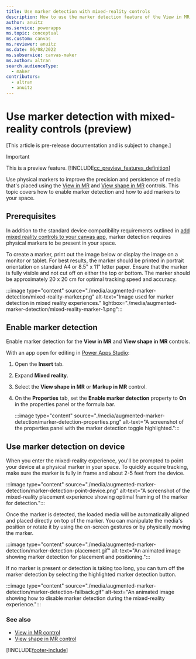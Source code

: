 ```yaml
---
title: Use marker detection with mixed-reality controls
description: How to use the marker detection feature of the View in MR and View shape in MR mixed-reality controls in a canvas app.
author: anuitz
ms.service: powerapps
ms.topic: conceptual
ms.custom: canvas
ms.reviewer: anuitz
ms.date: 06/08/2022
ms.subservice: canvas-maker
ms.author: altran
search.audienceType: 
  - maker
contributors:
  - altran
  - anuitz
---
```


# Use marker detection with mixed-reality controls (preview)

[This article is pre-release documentation and is subject to change.]

>[!IMPORTANT]
>This is a preview feature.
>[!INCLUDE[cc_preview_features_definition](../../includes/cc-preview-features-definition.md)]

Use physical markers to improve the precision and persistence of media that's placed using the [View in MR](./mixed-reality-component-view-mr.md) and [View shape in MR](./mixed-reality-component-view-shape.md) controls. This topic covers how to enable marker detection and how to add markers to your space.

## Prerequisites

In addition to the standard device compatibility requirements outlined in [add mixed reality controls to your canvas app](./mixed-reality-overview.md), marker detection requires physical markers to be present in your space.

To create a marker, print out the image below or display the image on a monitor or tablet. For best results, the marker should be printed in portrait orientation on standard A4 or 8.5" x 11" letter paper. Ensure that the marker is fully visible and not cut off on either the top or bottom. The marker should be approximately 20 x 20 cm for optimal tracking speed and accuracy.

:::image type="content" source="./media/augmented-marker-detection/mixed-reality-marker.png" alt-text="Image used for marker detection in mixed reality experiences." lightbox="./media/augmented-marker-detection/mixed-reality-marker-1.png":::

## Enable marker detection

Enable marker detection for the **View in MR** and **View shape in MR** controls.

With an app open for editing in [Power Apps Studio](https://create.powerapps.com/):

1. Open the **Insert** tab.

2. Expand **Mixed reality**.

3. Select the **View shape in MR** or **Markup in MR** control.

4. On the **Properties** tab, set the **Enable marker detection** property to **On** in the properties panel or the formula bar.

   :::image type="content" source="./media/augmented-marker-detection/marker-detection-properties.png" alt-text="A screenshot of the properties panel with the marker detection toggle highlighted.":::

## Use marker detection on device

When you enter the mixed-reality experience, you'll be prompted to point your device at a physical marker in your space. To quickly acquire tracking, make sure the marker is fully in frame and about 2-5 feet from the device.

:::image type="content" source="./media/augmented-marker-detection/marker-detection-point-device.png" alt-text="A screenshot of the mixed-reality placement experience showing optimal framing of the marker for detection.":::

Once the marker is detected, the loaded media will be automatically aligned and placed directly on top of the marker. You can manipulate the media's position or rotate it by using the on-screen gestures or by physically moving the marker.

:::image type="content" source="./media/augmented-marker-detection/marker-detection-placement.gif" alt-text="An animated image showing marker detection for placement and positioning.":::

If no marker is present or detection is taking too long, you can turn off the marker detection by selecting the highlighted marker detection button.

:::image type="content" source="./media/augmented-marker-detection/marker-detection-fallback.gif" alt-text="An animated image showing how to disable marker detection during the mixed-reality experience.":::

### See also

- [View in MR control](./mixed-reality-component-view-mr.md)
- [View shape in MR control](./mixed-reality-component-view-shape.md)

[!INCLUDE[footer-include](../../includes/footer-banner.md)]
